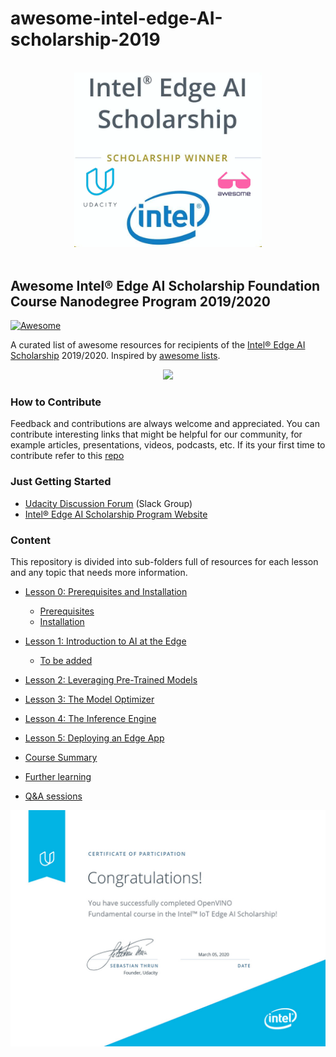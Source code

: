 # awesome-intel-edge-AI-scholarship-2019
<p align="center">
  <br>
  <img width="300" src="./logo.png" alt="logo of repository">
  <br>
  <br>
</p>
 
## Awesome Intel® Edge AI Scholarship Foundation Course Nanodegree Program 2019/2020
[![Awesome](https://awesome.re/badge.svg)](https://awesome.re)
 
A curated list of awesome resources for recipients of the [Intel® Edge AI Scholarship](https://classroom.udacity.com/nanodegrees/nd132) 2019/2020.
Inspired by [awesome lists](https://github.com/sindresorhus/awesome).


<p align="center">
  <img src="https://user-images.githubusercontent.com/16764177/71134609-93529600-2207-11ea-8efb-6b4f3e280bfa.png">
</p>


### How to Contribute

Feedback and contributions are always welcome and appreciated.
You can contribute interesting links that might be helpful for our community, for example articles, presentations, videos, podcasts, etc.
If its your first time to contribute refer to this [repo](https://github.com/firstcontributions/first-contributions)

### Just Getting Started

- [Udacity Discussion Forum](https://slackin.udacity.com/inteledgeaichallenge) (Slack Group)
- [Intel® Edge AI Scholarship Program Website](https://sites.google.com/udacity.com/intel-edge-ai-scholarship)

### Content

This repository is divided into sub-folders full of resources for each lesson and any topic that needs more information.

* [Lesson 0: Prerequisites and Installation](00.Prerequisites-and-Installation)
  * [Prerequisites](00.Prerequisites-and-Installation/Prerequisites.md)
  * [Installation](00.Prerequisites-and-Installation/Installation.md)
* [Lesson 1: Introduction to AI at the Edge](01.Introduction-to-AI-at-the-Edge/README.md)
  * [To be added]()
* [Lesson 2: Leveraging Pre-Trained Models](02.Leveraging-Pre-Trained-Models/README.md)
  
* [Lesson 3: The Model Optimizer](03.The-Model-Optimizer/README.md)
* [Lesson 4: The Inference Engine](04.The-Inference-Engine/README.md)
* [Lesson 5: Deploying an Edge App](05.Deploying-an-Edge-App/README.md)
* [Course Summary](courseSummary/README.md)
* [Further learning](furtherLearning/README.md)
* [Q&A sessions](Q&A-sessions/README.md)


![certificate](certificate.jpg)





